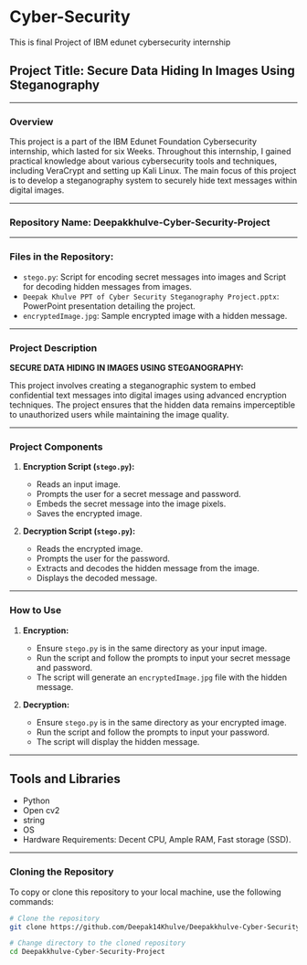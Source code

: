 # Cyber-Security
This is final Project of IBM edunet cybersecurity internship

## Project Title: Secure Data Hiding In Images Using Steganography

---

### Overview

This project is a part of the IBM Edunet Foundation Cybersecurity internship, which lasted for six Weeks. Throughout this internship, I gained practical knowledge about various cybersecurity tools and techniques, including VeraCrypt and setting up Kali Linux. The main focus of this project is to develop a steganography system to securely hide text messages within digital images.

---

### Repository Name: Deepakkhulve-Cyber-Security-Project

---

### Files in the Repository:

- `stego.py`: Script for encoding secret messages into images and Script for decoding hidden messages from images.
- `Deepak Khulve PPT of Cyber Security Steganography Project.pptx`: PowerPoint presentation detailing the project.
- `encryptedImage.jpg`: Sample encrypted image with a hidden message.

---

### Project Description

**SECURE DATA HIDING IN IMAGES USING STEGANOGRAPHY:**

This project involves creating a steganographic system to embed confidential text messages into digital images using advanced encryption techniques. The project ensures that the hidden data remains imperceptible to unauthorized users while maintaining the image quality.

---

### Project Components

1. **Encryption Script (`stego.py`):**
   - Reads an input image.
   - Prompts the user for a secret message and password.
   - Embeds the secret message into the image pixels.
   - Saves the encrypted image.

2. **Decryption Script (`stego.py`):**
   - Reads the encrypted image.
   - Prompts the user for the password.
   - Extracts and decodes the hidden message from the image.
   - Displays the decoded message.
   
---   

### How to Use

1. **Encryption:**
   - Ensure `stego.py` is in the same directory as your input image.
   - Run the script and follow the prompts to input your secret message and password.
   - The script will generate an `encryptedImage.jpg` file with the hidden message.

2. **Decryption:**
   - Ensure `stego.py` is in the same directory as your encrypted image.
   - Run the script and follow the prompts to input your password.
   - The script will display the hidden message.

---

## Tools and Libraries

- Python
- Open cv2
- string
- OS
- Hardware Requirements: Decent CPU, Ample RAM, Fast storage (SSD).

---

### Cloning the Repository

To copy or clone this repository to your local machine, use the following commands:

```bash
# Clone the repository
git clone https://github.com/Deepak14Khulve/Deepakkhulve-Cyber-Security-Project.git

# Change directory to the cloned repository
cd Deepakkhulve-Cyber-Security-Project

